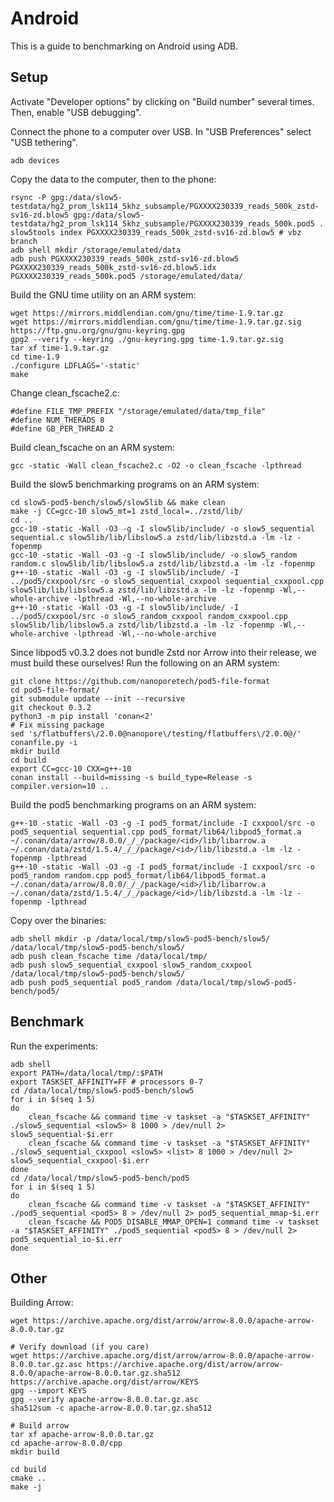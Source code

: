 Android
=======
This is a guide to benchmarking on Android using ADB.

Setup
-----
Activate "Developer options" by clicking on "Build number" several times. Then,
enable "USB debugging".

Connect the phone to a computer over USB. In "USB Preferences" select "USB
tethering".

	adb devices

Copy the data to the computer, then to the phone:

	rsync -P gpg:/data/slow5-testdata/hg2_prom_lsk114_5khz_subsample/PGXXXX230339_reads_500k_zstd-sv16-zd.blow5 gpg:/data/slow5-testdata/hg2_prom_lsk114_5khz_subsample/PGXXXX230339_reads_500k.pod5 .
	slow5tools index PGXXXX230339_reads_500k_zstd-sv16-zd.blow5 # vbz branch
	adb shell mkdir /storage/emulated/data
	adb push PGXXXX230339_reads_500k_zstd-sv16-zd.blow5 PGXXXX230339_reads_500k_zstd-sv16-zd.blow5.idx PGXXXX230339_reads_500k.pod5 /storage/emulated/data/

Build the GNU time utility on an ARM system:

	wget https://mirrors.middlendian.com/gnu/time/time-1.9.tar.gz
	wget https://mirrors.middlendian.com/gnu/time/time-1.9.tar.gz.sig https://ftp.gnu.org/gnu/gnu-keyring.gpg
	gpg2 --verify --keyring ./gnu-keyring.gpg time-1.9.tar.gz.sig
	tar xf time-1.9.tar.gz
	cd time-1.9
	./configure LDFLAGS='-static'
	make

Change clean_fscache2.c:

	#define FILE_TMP_PREFIX "/storage/emulated/data/tmp_file"
	#define NUM_THERADS 8
	#define GB_PER_THREAD 2

Build clean_fscache on an ARM system:

	gcc -static -Wall clean_fscache2.c -O2 -o clean_fscache -lpthread

Build the slow5 benchmarking programs on an ARM system:

	cd slow5-pod5-bench/slow5/slow5lib && make clean
	make -j CC=gcc-10 slow5_mt=1 zstd_local=../zstd/lib/
	cd ..
	gcc-10 -static -Wall -O3 -g -I slow5lib/include/ -o slow5_sequential sequential.c slow5lib/lib/libslow5.a zstd/lib/libzstd.a -lm -lz -fopenmp
	gcc-10 -static -Wall -O3 -g -I slow5lib/include/ -o slow5_random random.c slow5lib/lib/libslow5.a zstd/lib/libzstd.a -lm -lz -fopenmp
	g++-10 -static -Wall -O3 -g -I slow5lib/include/ -I ../pod5/cxxpool/src -o slow5_sequential_cxxpool sequential_cxxpool.cpp slow5lib/lib/libslow5.a zstd/lib/libzstd.a -lm -lz -fopenmp -Wl,--whole-archive -lpthread -Wl,--no-whole-archive
	g++-10 -static -Wall -O3 -g -I slow5lib/include/ -I ../pod5/cxxpool/src -o slow5_random_cxxpool random_cxxpool.cpp slow5lib/lib/libslow5.a zstd/lib/libzstd.a -lm -lz -fopenmp -Wl,--whole-archive -lpthread -Wl,--no-whole-archive

Since libpod5 v0.3.2 does not bundle Zstd nor Arrow into their release, we must
build these ourselves! Run the following on an ARM system:

	git clone https://github.com/nanoporetech/pod5-file-format
	cd pod5-file-format/
	git submodule update --init --recursive
	git checkout 0.3.2
	python3 -m pip install 'conan<2'
	# Fix missing package
	sed 's/flatbuffers\/2.0.0@nanopore\/testing/flatbuffers\/2.0.0@/' conanfile.py -i
	mkdir build
	cd build
	export CC=gcc-10 CXX=g++-10
	conan install --build=missing -s build_type=Release -s compiler.version=10 ..

Build the pod5 benchmarking programs on an ARM system:

	g++-10 -static -Wall -O3 -g -I pod5_format/include -I cxxpool/src -o pod5_sequential sequential.cpp pod5_format/lib64/libpod5_format.a ~/.conan/data/arrow/8.0.0/_/_/package/<id>/lib/libarrow.a ~/.conan/data/zstd/1.5.4/_/_/package/<id>/lib/libzstd.a -lm -lz -fopenmp -lpthread
	g++-10 -static -Wall -O3 -g -I pod5_format/include -I cxxpool/src -o pod5_random random.cpp pod5_format/lib64/libpod5_format.a ~/.conan/data/arrow/8.0.0/_/_/package/<id>/lib/libarrow.a ~/.conan/data/zstd/1.5.4/_/_/package/<id>/lib/libzstd.a -lm -lz -fopenmp -lpthread

Copy over the binaries:

	adb shell mkdir -p /data/local/tmp/slow5-pod5-bench/slow5/ /data/local/tmp/slow5-pod5-bench/slow5/
	adb push clean_fscache time /data/local/tmp/
	adb push slow5_sequential_cxxpool slow5_random_cxxpool /data/local/tmp/slow5-pod5-bench/slow5/
	adb push pod5_sequential pod5_random /data/local/tmp/slow5-pod5-bench/pod5/

Benchmark
---------
Run the experiments:

	adb shell
	export PATH=/data/local/tmp/:$PATH
	export TASKSET_AFFINITY=FF # processors 0-7
	cd /data/local/tmp/slow5-pod5-bench/slow5
	for i in $(seq 1 5)
	do
		clean_fscache && command time -v taskset -a "$TASKSET_AFFINITY" ./slow5_sequential <slow5> 8 1000 > /dev/null 2> slow5_sequential-$i.err
		clean_fscache && command time -v taskset -a "$TASKSET_AFFINITY" ./slow5_sequential_cxxpool <slow5> <list> 8 1000 > /dev/null 2> slow5_sequential_cxxpool-$i.err
	done
	cd /data/local/tmp/slow5-pod5-bench/pod5
	for i in $(seq 1 5)
	do
		clean_fscache && command time -v taskset -a "$TASKSET_AFFINITY" ./pod5_sequential <pod5> 8 > /dev/null 2> pod5_sequential_mmap-$i.err
		clean_fscache && POD5_DISABLE_MMAP_OPEN=1 command time -v taskset -a "$TASKSET_AFFINITY" ./pod5_sequential <pod5> 8 > /dev/null 2> pod5_sequential_io-$i.err
	done

Other
-----
Building Arrow:

	wget https://archive.apache.org/dist/arrow/arrow-8.0.0/apache-arrow-8.0.0.tar.gz

	# Verify download (if you care)
	wget https://archive.apache.org/dist/arrow/arrow-8.0.0/apache-arrow-8.0.0.tar.gz.asc https://archive.apache.org/dist/arrow/arrow-8.0.0/apache-arrow-8.0.0.tar.gz.sha512 https://archive.apache.org/dist/arrow/KEYS
	gpg --import KEYS
	gpg --verify apache-arrow-8.0.0.tar.gz.asc
	sha512sum -c apache-arrow-8.0.0.tar.gz.sha512

	# Build arrow
	tar xf apache-arrow-8.0.0.tar.gz
	cd apache-arrow-8.0.0/cpp
	mkdir build

	cd build
	cmake ..
	make -j
